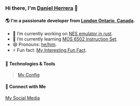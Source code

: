 ### Hi there, I'm [Daniel Herrera](https://yourwebsite.com) 👋

#### 🌎 I'm a passionate developer from [London Ontario, Canada]([https://en.wikipedia.org/wiki/london](https://en.wikipedia.org/wiki/London,_Ontario)).

- 🔭 I’m currently working on [NES emulator in rust](https://github.com/dannyhvc/nes_emulator_rust).
- 🌱 I’m currently learning [MOS 6502 Instruction Set](https://github.com/yourusername/yourtopic).
- 😄 Pronouns: [he/him](https://pronoun.is/yourpreferredpronouns).
- ⚡ Fun fact: [My Interesting Fun Fact](https://en.wikipedia.org/wiki/Symbolics#First_.com_domain).

#### 🔧 Technologies & Tools
> [My Config](https://gist.github.com/dannyhvc/39e66b6f58970eee479227aa0744402e)

#### 🤝 Connect with Me
[My Social Media](https://www.linkedin.com/in/daniel-herrera-vazquez/)
